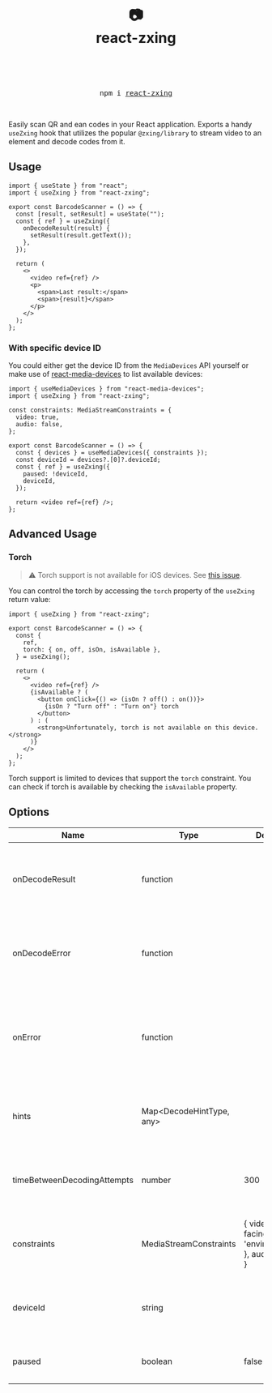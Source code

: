 <div align="center">
  <h1>
    <br/>
    <br/>
    📷
    <br />
    react-zxing
    <br />
    <br />
  </h1>
  <br />
  <pre>npm i <a href="https://www.npmjs.com/package/react-zxing">react-zxing</a></pre>
  <br />
</div>

Easily scan QR and ean codes in your React application. Exports a handy `useZxing` hook that utilizes the popular `@zxing/library` to stream video to an element and decode codes from it.

## Usage

```tsx
import { useState } from "react";
import { useZxing } from "react-zxing";

export const BarcodeScanner = () => {
  const [result, setResult] = useState("");
  const { ref } = useZxing({
    onDecodeResult(result) {
      setResult(result.getText());
    },
  });

  return (
    <>
      <video ref={ref} />
      <p>
        <span>Last result:</span>
        <span>{result}</span>
      </p>
    </>
  );
};
```

### With specific device ID

You could either get the device ID from the `MediaDevices` API yourself or make use of [react-media-devices](https://www.npmjs.com/package/react-media-devices) to list available devices:

```tsx
import { useMediaDevices } from "react-media-devices";
import { useZxing } from "react-zxing";

const constraints: MediaStreamConstraints = {
  video: true,
  audio: false,
};

export const BarcodeScanner = () => {
  const { devices } = useMediaDevices({ constraints });
  const deviceId = devices?.[0]?.deviceId;
  const { ref } = useZxing({
    paused: !deviceId,
    deviceId,
  });

  return <video ref={ref} />;
};
```

## Advanced Usage

### Torch

> ⚠️ Torch support is not available for iOS devices. See [this issue](https://github.com/zxing-js/browser/issues/12).

You can control the torch by accessing the `torch` property of the `useZxing` return value:

```tsx
import { useZxing } from "react-zxing";

export const BarcodeScanner = () => {
  const {
    ref,
    torch: { on, off, isOn, isAvailable },
  } = useZxing();

  return (
    <>
      <video ref={ref} />
      {isAvailable ? (
        <button onClick={() => (isOn ? off() : on())}>
          {isOn ? "Turn off" : "Turn on"} torch
        </button>
      ) : (
        <strong>Unfortunately, torch is not available on this device.</strong>
      )}
    </>
  );
};
```

Torch support is limited to devices that support the `torch` constraint. You can check if torch is available by checking the `isAvailable` property.

## Options

<table>
  <thead>
    <tr>
      <th>Name</th>
      <th>Type</th>
      <th>Default</th>
      <th>Description</th>
    </tr>
  </thead>
  <tbody>
    <tr>
      <td>onDecodeResult</td>
      <td>function</td>
      <td></td>
      <td>
        Called when a decode result is found. The result is an instance of 
        <a href="https://github.com/zxing-js/library/blob/master/src/core/Result.ts">
          Result
        </a>
        .
      </td>
    </tr>
    <tr>
      <td>onDecodeError</td>
      <td>function</td>
      <td></td>
      <td>
        Called when an decode error is found. The error is an instance of 
        <a href="https://github.com/zxing-js/library/blob/master/src/core/Exception.ts">
          Exception
        </a>
      </td>
    </tr>
    <tr>
      <td>onError</td>
      <td>function</td>
      <td></td>
      <td>
        Called when any other error occurs, e.g. when the camera stream cannot be accessed.
      </td>
    </tr>
    <tr>
      <td>hints</td>
      <td>Map&lt;DecodeHintType, any&gt;</td>
      <td></td>
      <td>
        A map of additional parameters to pass to the zxing decoder.
      </td>
    </tr>
    <tr>
      <td>timeBetweenDecodingAttempts</td>
      <td>number</td>
      <td>300</td>
      <td>
        The time in milliseconds to wait between decoding attempts.
      </td>
    </tr>
    <tr>
      <td>constraints</td>
      <td>MediaStreamConstraints</td>
      <td>{ video: { facingMode: 'environment' }, audio: false }</td>
      <td>
        The constraints to use when requesting the camera stream.
      </td>
    </tr>
    <tr>
      <td>deviceId</td>
      <td>string</td>
      <td></td>
      <td>
        You may pass an explicit device ID to stream from.
      </td>
    </tr>
    <tr>
      <td>paused</td>
      <td>boolean</td>
      <td>false</td>
      <td>
        Stops the camera stream when true.
      </td>
    </tr>
  </tbody>
</table>
